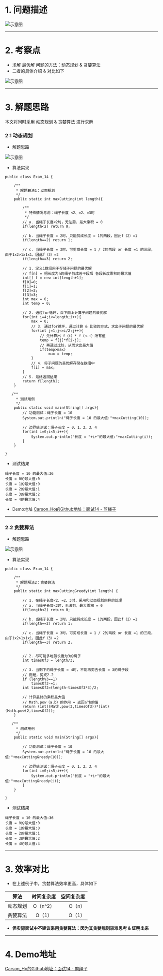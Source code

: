 # 1. 问题描述
![示意图](http://upload-images.jianshu.io/upload_images/944365-38aac84ee82d0ffe.png?imageMogr2/auto-orient/strip%7CimageView2/2/w/1240)


***


# 2. 考察点
- 求解 最优解 问题的方法：动态规划 & 贪婪算法
- 二者的具体介绍 & 对比如下

![示意图](http://upload-images.jianshu.io/upload_images/944365-7d4d31906edb4a50.png?imageMogr2/auto-orient/strip%7CimageView2/2/w/1240)


***

# 3. 解题思路
本文将同时采用 动态规划 & 贪婪算法 进行求解

### 2.1 动态规划
- 解题思路

![示意图](http://upload-images.jianshu.io/upload_images/944365-d47974ba754a852f.png?imageMogr2/auto-orient/strip%7CimageView2/2/w/1240)

- 算法实现

```
public class Exam_14 {

    /**
     * 解题算法1：动态规划
     */
    public static int maxCutting(int length){

        /**
         * 特殊情况考虑：绳子长度 <2、=2、=3时
         */
        // a. 当绳子长度<2时，无法剪，最大乘积 = 0
        if(length<2) return 0;
        
        // b. 当绳子长度 = 2时，只能剪成长度 = 1的两段，因此f（2）=1
        if(length==2) return 1;
        
        // c. 当绳子长度 = 3时，可剪成长度 = 1 / 2的两段 or 长度 =1 的三段，由于1x2>1x1x1，因此f（3）=2
        if(length==3) return 2;
        
        // 1. 定义1数组用于存储子问题的最优解
        // f[n] = 把长度为n的绳子剪成若干段后 各段长度乘积的最大值
        int[] f = new int[length+1];
        f[0]=0;
        f[1]=1;
        f[2]=2;
        f[3]=3;
        int max = 0;
        int temp = 0;
        
        // 2. 通过for循环，自下而上计算子问题的最优解
        for(int i=4;i<=length;i++){
            max = 0;
            // 3. 通过for循环，通过计算 & 比较的方式，求出子问题的最优解
            for(int j=1;j<=i/2;j++){
                // 先计算出 f（i）* f（n-i）所有值
                temp = f[j]*f[i-j];
                // 再通过比较，从而求出最大值
                if(temp>max)
                    max = temp;
            }
            // 4. 将子问题的最优解存储在数组中
            f[i] = max;
        }
        // 5. 最终返回结果
        return f[length];
    }

   /**
     * 测试用例
     */
    public static void main(String[] args){
        // 功能测试：绳子长度 = 10
        System.out.println("绳子长度 = 10 的最大值:"+maxCutting(10));

        // 边界值测试：绳子长度 = 0、1、2、3、4
        for(int i=0;i<5;i++){
            System.out.println("长度 = "+i+"的最大值:"+maxCutting(i));
        }
    }

}
```

- 测试结果

```
绳子长度 = 10 的最大值:36
长度 = 0的最大值:0
长度 = 1的最大值:0
长度 = 2的最大值:1
长度 = 3的最大值:2
长度 = 4的最大值:4
```

- Demo地址
[Carson_Ho的Github地址：面试14 - 剪绳子](https://github.com/Carson-Ho/AlgorithmLearning)

***

### 2.2 贪婪算法
- 解题思路

![示意图](http://upload-images.jianshu.io/upload_images/944365-4c7ff7cbebb2d4bb.png?imageMogr2/auto-orient/strip%7CimageView2/2/w/1240)

- 算法实现


```
public class Exam_14 {

    /**
     * 解题解法2：贪婪算法
     */
    public static int maxCuttingGreedy(int length) {

        // 1. 在绳子长度<2、=2、3时，采用和动态规划同样的处理
        // a. 当绳子长度<2时，无法剪，最大乘积 = 0
        if(length<2) return 0;

        // b. 当绳子长度 = 2时，只能剪成长度 = 1的两段，因此f（2）=1
        if(length==2) return 1;

        // c. 当绳子长度 = 3时，可剪成长度 = 1 / 2的两段 or 长度 =1 的三段，由于1x2>1x1x1，因此f（3）=2
        if(length==3) return 2;

        
        // 2. 尽可能多地剪长度为3的绳子
        int timesOf3 = length/3;

        // 3. 当剩下的绳子长度 = 4时，不能再剪去长度 = 3的绳子段
        // 而是，剪成2-2
        if (length%3==1)
            timesOf3-=1;
        int timesOf2=(length-timesOf3*3)/2;

        // 计算最终的乘积最大值
        // Math.pow（a,b）的作用 = 返回a^b的值
        return (int)(Math.pow(3,timesOf3))*(int)(Math.pow(2,timesOf2));
    }

   /**
     * 测试用例
     */
    public static void main(String[] args){

        // 功能测试：绳子长度 = 10
        System.out.println("绳子长度 = 10 的最大值:"+maxCuttingGreedy(10));

        // 边界值测试：绳子长度 = 0、1、2、3、4
        for(int i=0;i<5;i++){
            System.out.println("长度 = "+i+"的最大值:"+maxCuttingGreedy(i));
        }
    }

}
```


- 测试结果

```
绳子长度 = 10 的最大值:36
长度 = 0的最大值:0
长度 = 1的最大值:0
长度 = 2的最大值:1
长度 = 3的最大值:2
长度 = 4的最大值:4
```
***
# 3. 效率对比
- 在上述例子中，贪婪算法效率更高，具体如下

|  算法  |  时间复杂度  | 空间复杂度 |
| ------------- |:-------------:| -----:|
| 动态规划   |  O（n^2）  | O（n） |
| 贪婪算法    | O（1）  | O（1）  |


- **但实际面试中不建议采用贪婪算法：因为其贪婪规则较难思考 & 证明出来**

***
# 4. Demo地址
[Carson_Ho的Github地址：面试14 - 剪绳子](https://github.com/Carson-Ho/AlgorithmLearning)